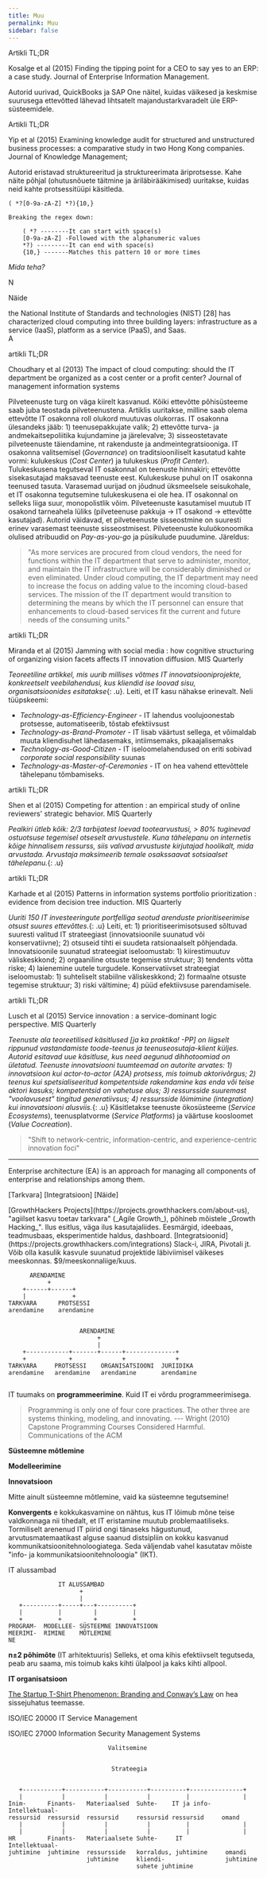 ```yaml
---
title: Muu
permalink: Muu
sidebar: false
---
```


<p class='tags'>Artikli TL;DR</p>
Kosalge et al (2015) Finding the tipping point for a CEO to say yes to an ERP: a case study. Journal of Enterprise Information Management.

Autorid uurivad, QuickBooks ja SAP One näitel, kuidas väikesed ja keskmise suurusega ettevõtted lähevad lihtsatelt majandustarkvaradelt üle ERP-süsteemidele.

<p class='tags'>Artikli TL;DR</p>
Yip et al (2015) Examining knowledge audit for structured and unstructured business processes: a comparative study in two Hong Kong companies. Journal of Knowledge Management; 

Autorid eristavad struktureeritud ja struktureerimata äriprotsesse. Kahe näite põhjal (ohutusnõuete täitmine ja äriläbirääkimised) uuritakse, kuidas neid kahte protsessitüüpi käsitleda. 


```
( *?[0-9a-zA-Z] *?){10,}

Breaking the regex down:

    ( *? --------It can start with space(s)
    [0-9a-zA-Z] -Followed with the alphanumeric values
    *?) ---------It can end with space(s)
    {10,} -------Matches this pattern 10 or more times

```
<p class='action'><i class="material-icons ikoon">Mida teha?</i></p>

<div class='pra'>N</div>
<p class='tags'><span class='tag'>Näide</span></p>
the National Institute of Standards and 
technologies (NIST) [28] has characterized cloud computing into three building layers: infrastructure as a service (IaaS), platform 
as a service (PaaS), and Saas.

<div class='art'>A</div>
<p class='tags'><span class='tag'>artikli TL;DR</span></p>
<p class='s'>Choudhary et al (2013) The impact of cloud computing: should the IT department be organized as a cost center or a profit center?  Journal of management information systems</p>

Pilveteenuste turg on väga kiirelt kasvanud. Kõiki ettevõtte põhisüsteeme saab juba teostada pilveteenustena. Artiklis uuritakse, milline saab olema ettevõtte IT osakonna roll olukord muutuvas olukorras. IT osakonna ülesandeks jääb: 1) teenusepakkujate valik; 2) ettevõtte turva- ja andmekaitsepoliitika kujundamine ja järelevalve; 3) sisseostetavate pilveteenuste täiendamine, nt rakenduste ja andmeintegratsiooniga. IT osakonna valitsemisel (_Governance_) on traditsiooniliselt kasutatud kahte vormi: kulukeskus (_Cost Center_) ja tulukeskus (_Profit Center_). Tulukeskusena tegutseval IT osakonnal on teenuste hinnakiri; ettevõtte sisekasutajad maksavad teenuste eest. Kulukeskuse puhul on IT osakonna teenused tasuta. Varasemad uurijad on jõudnud üksmeelsele seisukohale, et IT osakonna tegutsemine tulukeskusena ei ole hea. IT osakonnal on selleks liiga suur, monopolistlik võim. Pilveteenuste kasutamisel muutub IT osakond tarneahela lüliks (pilveteenuse pakkuja -> IT osakond -> ettevõtte kasutajad). Autorid väidavad, et pilveteenuste sisseostmine on suuresti erinev varasemast teenuste sisseostmisest. Pilveteenuste kuluökonoomika olulised atribuudid on _Pay-as-you-go_ ja püsikulude puudumine. Järeldus:

> "As more services are procured from cloud vendors, the need for functions within the IT department that serve to administer, monitor, and  maintain  the IT  infrastructure  will  be  considerably  diminished  or  even  eliminated. Under  cloud computing, the IT department may need to increase the focus on adding value to the 
incoming cloud-based services. The mission of the IT department would transition to determining the means by which the IT personnel can ensure that enhancements to cloud-based services fit the current and future needs of the consuming units."

<p class='tags'><span class='tag'>artikli TL;DR</span></p>
<p class='s'>Miranda et al (2015) Jamming with social media : how cognitive structuring of organizing vision facets affects IT innovation diffusion. MIS Quarterly</p>

*Teoreetiline artikkel, mis uurib millises võtmes IT innovatsiooniprojekte, konkreetselt veebilahendusi, kus kliendid ise loovad sisu, organisatsioonides esitatakse*{: .u}. Leiti, et IT kasu nähakse erinevalt. Neli tüüpskeemi:

- _Technology-as-Efficiency-Engineer_ - IT lahendus voolujoonestab protsesse, automatiseerib, tõstab efektiivsust
- _Technology-as-Brand-Promoter_ - IT lisab väärtust sellega, et võimaldab muuta kliendisuhet lähedasemaks, intiimsemaks, pikaajalisemaks
- _Technology-as-Good-Citizen_ - IT iseloomelahendused on eriti sobivad _corporate social responsibility_ suunas
- _Technology-as-Master-of-Ceremonies_ - IT on hea vahend ettevõttele tähelepanu tõmbamiseks.

<p class='tags'><span class='tag'>artikli TL;DR</span></p>
<p class='s'>Shen et al (2015) Competing for attention : an empirical study of online reviewers' strategic behavior. MIS Quarterly</p>

*Pealkiri ütleb kõik: 2/3 tarbijatest loevad tootearvustusi, > 80% tuginevad ostuotsuse tegemisel otseselt arvustustele. Kuna tähelepanu on internetis kõige hinnalisem ressurss, siis valivad arvustuste kirjutajad hoolikalt, mida arvustada. Arvustaja maksimeerib temale osakssaavat sotsiaalset tähelepanu.*{: .u}

<p class='tags'><span class='tag'>artikli TL;DR</span></p>
<p class='s'>Karhade et al (2015) Patterns in information systems portfolio prioritization : evidence from decision tree induction. MIS Quarterly</p>

*Uuriti 150 IT investeeringute portfelliga seotud arenduste prioritiseerimise otsust suures ettevõttes.*{: .u} Leiti, et: 1) prioritiseerimisotsused sõltuvad suuresti valitud IT strateegiast (innovatsioonile suunatud või konservatiivne); 2) otsuseid tihti ei suudeta ratsionaalselt põhjendada. Innovatsioonile suunatud strateegiat iseloomustab: 1) kiirestimuutuv väliskeskkond; 2) orgaaniline otsuste tegemise struktuur; 3) tendents võtta riske; 4) laienemine uutele turgudele. Konservatiivset strateegiat iseloomustab: 1) suhteliselt stabiilne väliskeskkond; 2) formaalne otsuste tegemise struktuur; 3) riski vältimine; 4) püüd efektiivsuse parendamisele.


<p class='tags'><span class='tag'>artikli TL;DR</span></p>
<p class='s'>Lusch et al (2015) Service innovation : a service-dominant logic perspective. MIS Quarterly</p>

*Teenuste ala teoreetilised käsitlused [ja ka praktika! -PP] on liigselt rippunud vastandamiste toode-teenus ja teenuseosutaja-klient küljes. Autorid esitavad uue käsitluse, kus need aegunud dihhotoomiad on ületatud. Teenuste innovatsiooni tuumteemad on autorite arvates: 1) innovatsioon kui actor-to-actor (A2A) protsess, mis toimub aktorivõrgus; 2) teenus kui spetsialiseeritud kompetentside rakendamine kas enda või teise aktori kasuks; kompetentsid on vahetuse alus; 3) ressursside suuremast "voolavusest" tingitud generatiivsus; 4) ressursside lõimimine (integration) kui innovatsiooni alusviis.*{: .u} Käsitletakse teenuste ökosüsteeme (_Service Ecosystems_), teenusplatvorme (_Service Platforms_) ja väärtuse koosloomet (_Value Cocreation_).

> "Shift to network-centric, information-centric, and experience-centric innovation foci"

---

Enterprise architecture (EA) is an approach for managing all components of enterprise and relationships among them. 

<p class='tags'>[Tarkvara] [Integratsioon] [Näide]</p>
[GrowthHackers Projects](https://projects.growthhackers.com/about-us), "agiilset kasvu toetav tarkvara" (_Agile Growth_), põhineb mõistele _Growth Hacking_". Ilus esitlus, väga ilus kasutajaliides. Eesmärgid, ideebaas, teadmusbaas, eksperimentide haldus, dashboard. [Integratsioonid](https://projects.growthhackers.com/integrations) Slack-i, JIRA, Pivotali jt. Võib olla kasulik kasvule suunatud projektide läbiviimisel väikeses meeskonnas. $9/meeskonnaliige/kuus.


```
      ARENDAMINE
           +
    +------+------+
    |             +
TARKVARA      PROTSESSI
arendamine    arendamine


                    ARENDAMINE
                         +
                         |
    +------------+-------+------+--------------+
    +            +              +              +
TARKVARA     PROTSESSI    ORGANISATSIOONI  JURIIDIKA
arendamine   arendamine   arendamine       arendamine


```


IT tuumaks on __programmeerimine__. Kuid IT ei võrdu programmeerimisega.

> Programming is only one of four core practices. The other three are systems thinking, modeling, and innovating. --- Wright (2010) Capstone Programming Courses Considered Harmful. Communications of the ACM

__Süsteemne mõtlemine__

__Modelleerimine__

__Innovatsioon__

Mitte ainult süsteemne mõtlemine, vaid ka süsteemne tegutsemine!

__Konvergents__ e kokkukasvamine on nähtus, kus IT lõimub mõne teise valdkonnaga nii tihedalt, et IT eristamine muutub problemaatiliseks. Tormiliselt arenenud IT piirid ongi tänaseks hägustunud, arvutusmatemaatikast alguse saanud distsipliin on kokku kasvanud kommunikatsioonitehnoloogiatega. Seda väljendab vahel kasutatav mõiste "info- ja kommunikatsioonitehnoloogia" (IKT).

IT alussambad

```
              IT ALUSSAMBAD
                    +
                    |
   +----------+-----+---+----------+
   |          |         |          |
   +          +         +          +
PROGRAM-  MODELLEE- SÜSTEEMNE INNOVATSIOON
MEERIMI-  RIMINE    MÕTLEMINE
NE

```

__n±2 põhimõte__ (IT arhitektuuris) Selleks, et oma kihis efektiivselt tegutseda, peab aru saama, mis toimub kaks kihti ülalpool ja kaks kihti allpool.


__IT organisatsioon__

[The Startup T-Shirt Phenomenon: Branding and Conway’s Law](https://blog.socialrank.com/2015/02/04/branding-and-conways-law/) on hea sissejuhatus teemasse.

ISO/IEC 20000 IT Service Management

ISO/IEC 27000 Information Security Management Systems



```
                            Valitsemine


                             Strateegia


   +-----------+-----------+-----------+----------+---------------+
   |           |           |           |          |               |
Inim-      Finants-   Materiaalsed  Suhte-    IT ja info-   Intellektuaal-
ressursid  ressursid  ressursid     ressursid ressursid     omand
   |           |           |           |          |               |
   |           |           |           |          |               |
HR         Finants-   Materiaalsete Suhte-     IT            Intellektuaal-
juhtimine  juhtimine  ressursside   korraldus, juhtimine     omandi
                      juhtimine     kliendi-                 juhtimine
                                    suhete juhtimine

```
